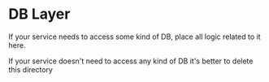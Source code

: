 # DB Layer

If your service needs to access some kind of DB, place all logic related to it here.

If your service doesn't need to access any kind of DB it's better to delete this directory
